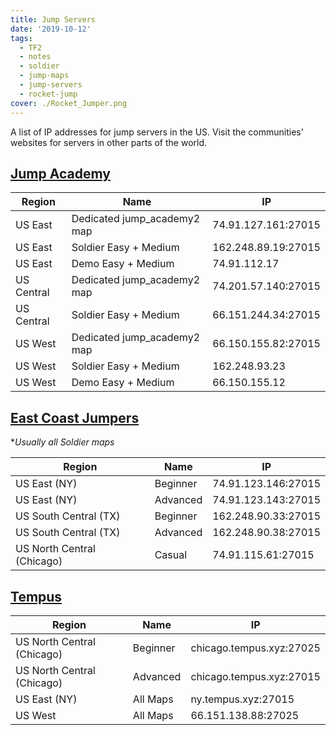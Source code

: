 ```yaml
---
title: Jump Servers
date: '2019-10-12'
tags:
  - TF2
  - notes
  - soldier
  - jump-maps
  - jump-servers
  - rocket-jump
cover: ./Rocket_Jumper.png
---
```


A list of IP addresses for jump servers in the US. Visit the communities' websites for servers in other parts of the world.

<!-- endexcerpt -->

## [Jump Academy](https://jumpacademy.tf/servers)

| Region     | Name                        | IP                  |
| ---------- | --------------------------- | ------------------- |
| US East    | Dedicated jump_academy2 map | 74.91.127.161:27015 |
| US East    | Soldier Easy + Medium       | 162.248.89.19:27015 |
| US East    | Demo Easy + Medium          | 74.91.112.17        |
| US Central | Dedicated jump_academy2 map | 74.201.57.140:27015 |
| US Central | Soldier Easy + Medium       | 66.151.244.34:27015 |
| US West    | Dedicated jump_academy2 map | 66.150.155.82:27015 |
| US West    | Soldier Easy + Medium       | 162.248.93.23       |
| US West    | Demo Easy + Medium          | 66.150.155.12       |

## [East Coast Jumpers](https://steamcommunity.com/groups/ECJump)

\*_Usually all Soldier maps_

| Region                     | Name     | IP                  |
| -------------------------- | -------- | ------------------- |
| US East (NY)               | Beginner | 74.91.123.146:27015 |
| US East (NY)               | Advanced | 74.91.123.143:27015 |
| US South Central (TX)      | Beginner | 162.248.90.33:27015 |
| US South Central (TX)      | Advanced | 162.248.90.38:27015 |
| US North Central (Chicago) | Casual   | 74.91.115.61:27015  |

## [Tempus](https://tempus.xyz/servers)

| Region                     | Name     | IP                       |
| -------------------------- | -------- | ------------------------ |
| US North Central (Chicago) | Beginner | chicago.tempus.xyz:27025 |
| US North Central (Chicago) | Advanced | chicago.tempus.xyz:27015 |
| US East (NY)               | All Maps | ny.tempus.xyz:27015      |
| US West                    | All Maps | 66.151.138.88:27025      |
